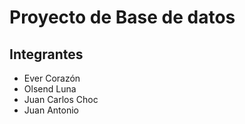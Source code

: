 # Proyecto de Base de datos
## Integrantes
- Ever Corazón
- Olsend Luna
- Juan Carlos Choc
- Juan Antonio
